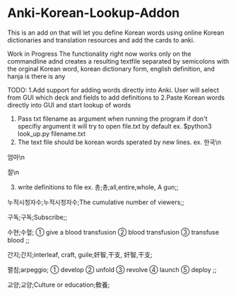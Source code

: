 # Anki-Korean-Lookup-Addon
This is an add on that will let you define Korean words using online Korean dictionaries and translation resources and add the cards to anki.

Work in Progress
The functionality right now works only on the commandline adnd creates a resulting textfile separated by semicolons with the
orginal Korean word, korean dictionary form, english definition, and hanja is there is any

TODO: 
1.Add support for adding words directly into Anki.
  User will select from GUI which deck and fields to add definitions to
2.Paste Korean words directly into GUI and start lookup of words

1. Pass txt filename as argument when running the program
  if don't specifiy argument it will try to open file.txt by default
  ex. $python3 look_up.py filename.txt
2. The text file should be korean words sperated by new lines.
ex. 
한국\n


엄마\n


절\n


3. write definitions to file
ex. 
총;총;all,entire,whole, A gun;;


누적시청자수;누적시청자수;The cumulative number of viewers;;


구독;구독;Subscribe;;


수현;수혈; ①  give a blood transfusion ②  blood transfusion ③  transfuse   blood  ;;


간지;간지;interleaf, craft, guile;奸智,干支, 奸智,干支;


펼침;arpeggio; ①  develop ②  unfold ③  revolve ④  launch ⑤  deploy  ;;


교양;교양;Culture or  education;敎養;
